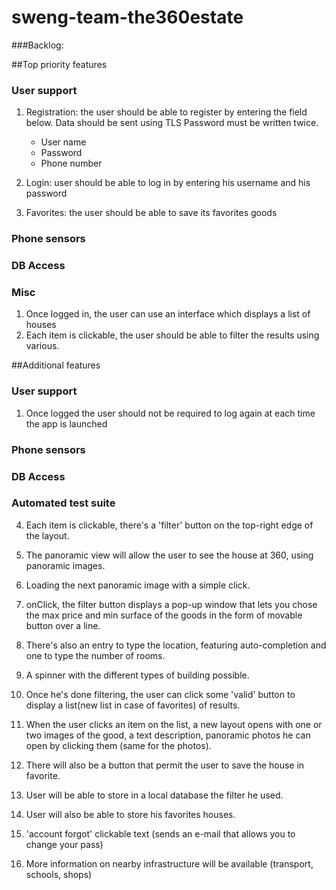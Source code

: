 # sweng-team-the360estate

###Backlog:

##Top priority features

### User support

  1. Registration: the user should be able to register by entering the field below. Data should be sent using TLS
     Password must be written twice.
      * User name
      * Password
      * Phone number
      
  2. Login: user should be able to log in by entering his username and his password

  3. Favorites: the user should be able to save its favorites goods
  

### Phone sensors

### DB Access

### Misc

  1. Once logged in, the user can use an interface which displays a list of houses
  2. Each item is clickable, the user should be able to filter the results using various.

##Additional features

### User support
  
  1. Once logged the user should not be required to log again at each time the app is launched
  
### Phone sensors

### DB Access

### Automated test suite  

  4. Each item is clickable, there's a 'filter' button on the top-right edge of the layout.  

  5. The panoramic view will allow the user to see the house at 360, using panoramic images.
 
  6. Loading the next panoramic image with a simple click.  
 
  6. onClick, the filter button displays a pop-up window that lets you chose the max price and min surface of the goods in the form of movable button over a line.  

  7. There's also an entry to type the location, featuring auto-completion and one to type the number of rooms.    

  8. A spinner with the different types of building possible.  

  9. Once he's done filtering, the user can click some 'valid' button to display a list(new list in case of favorites) of results.
  
  10. When the user clicks an item on the list, a new layout opens with one or two images of the good, a text description, panoramic photos he can open by clicking them (same for the photos).



  12. There will also be a button that permit the user to save the house in favorite. 
  
  13. User will be able to store in a local database the filter he used.

  14. User will also be able to store his favorites houses.

  15. 'account forgot' clickable text (sends an e-mail that allows you to change your pass) 

  16. More information on nearby infrastructure will be available (transport, schools, shops)
